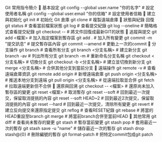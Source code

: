 Git 常用指令簡介
🔹 基本設定
git config --global user.name "你的名字"      # 設定使用者名稱
git config --global user.email "你的信箱"     # 設定使用者信箱
🔹 建立與初始化
git init                                       # 初始化 Git 倉庫
git clone <repository-url>                    # 複製遠端倉庫
🔹 狀態與紀錄 回復
git status                                     # 查看當前檔案狀態
git log                                        # 查看提交紀錄
git log --oneline                              # 簡略格式查看提交紀錄
git checkout -- <files>                       # 將文件回復成最新GIT的狀態
🔹 追蹤與提交
git add <檔案>                                 # 加入指定檔案到暫存區
git add .                                      # 加入所有變更
git commit -m "提交訊息"                       # 提交暫存區內容
git commit --amend                           # 更動上一次的commit
🔹 分支操作
git branch                                     # 查看所有分支
git branch <分支名稱>                         # 建立新分支
git branch -av                                # 列出所有分支
git branch -m                                # 重新命名分支名稱
git checkout <分支名稱>                       # 切換分支
git checkout -b <分支名稱>                    # 建立並切換到新分支
git merge <分支名稱>                          # 合併其他分支到當前分支
🔹 遠端操作
git remote -v                                  # 查看遠端倉庫資訊
git remote add origin <url>                   # 新增遠端倉庫
git push origin <分支名稱>                    # 推送本地分支到遠端
git pull origin <分支名稱>                    # 從遠端拉取並合併
git fetch                                     # 拉取遠端更新但不合併
🔹 還原與回溯
git checkout -- <檔案>                         # 還原尚未加入暫存區的變更
git reset <檔案>                               # 取消暫存
git reset --soft                              # 回到最近一次提交，保留取消提挑的內容
git reset --soft   HEAD~2                     # 回到最近2次提交，保留取消提挑的內容
git reset --hard                              # 回到最近一次提交，清除所有變更
git revert <commit-id>                        # 建立反向提交來還原指定提交
git reflog                                    # 查看RESET紀錄
git rebase <branch>                           # 將當的HEAD重設至branch
git merge <branch>                            # 將當前branch合併至當前HEAD
🔹 其他常用
git diff                                       # 查看尚未暫存的變更
git stash                                      # 暫存當前變更
git stash pop                                  # 套用最近一次的暫存
git stash save -u "name"                       # 儲存最近一次的暫存
git stash drop stash@{0}                       # 刪除編號的暫存
git format-patch <commit ID>                   # 把特定commit包成git patch

